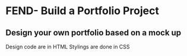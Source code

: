 # FEND- Build a Portfolio Project
## Design your own portfolio based on a mock up
Design code are in HTML
Stylings are done in CSS
